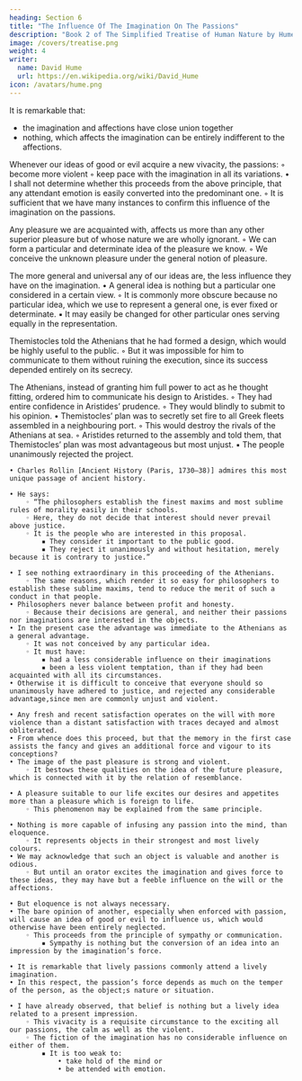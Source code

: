 ```yaml
---
heading: Section 6
title: "The Influence Of The Imagination On The Passions"
description: "Book 2 of The Simplified Treatise of Human Nature by Hume"
image: /covers/treatise.png
weight: 4
writer:
  name: David Hume
  url: https://en.wikipedia.org/wiki/David_Hume
icon: /avatars/hume.png
---
```




It is remarkable that:
- the imagination and affections have close union together
- nothing, which affects the imagination can be entirely indifferent to the affections.

Whenever our ideas of good or evil acquire a new vivacity, the passions:
        ◦ become more violent
        ◦ keep pace with the imagination in all its variations.
    • I shall not determine whether this proceeds from the above principle, that any attendant emotion is easily converted into the predominant one.
        ◦ It is sufficient that we have many instances to confirm this influence of the imagination on the passions.

Any pleasure we are acquainted with, affects us more than any other superior pleasure but of whose nature we are wholly ignorant.
        ◦ We can form a particular and determinate idea of the pleasure we know.
        ◦ We conceive the unknown pleasure under the general notion of pleasure.

The more general and universal any of our ideas are, the less influence they have on the imagination.
    • A general idea is nothing but a particular one considered in a certain view.
        ◦ It is commonly more obscure because no particular idea, which we use to represent a general one, is ever fixed or determinate.
            ▪ It may easily be changed for other particular ones serving equally in the representation.
 

Themistocles told the Athenians that he had formed a design, which would be highly useful to the public.
        ◦ But it was impossible for him to communicate to them without ruining the execution, since its success depended entirely on its secrecy.

The Athenians, instead of granting him full power to act as he thought fitting, ordered him to communicate his design to Aristides.
        ◦ They had entire confidence in Aristides’ prudence.
        ◦ They would blindly to submit to his opinion.
    • Themistocles’ plan was to secretly set fire to all Greek fleets assembled in a neighbouring port.
        ◦ This would destroy the rivals of the Athenians at sea.
        ◦ Aristides returned to the assembly and told them, that Themistocles’ plan was most advantageous but most unjust.
            ▪ The people unanimously rejected the project.
 
    • Charles Rollin [Ancient History (Paris, 1730–38)] admires this most unique passage of ancient history.
 
    • He says:
        ◦ “The philosophers establish the finest maxims and most sublime rules of morality easily in their schools.
        ◦ Here, they do not decide that interest should never prevail above justice.
        ◦ It is the people who are interested in this proposal.
            ▪ They consider it important to the public good.
            ▪ They reject it unanimously and without hesitation, merely because it is contrary to justice.”

    • I see nothing extraordinary in this proceeding of the Athenians.
        ◦ The same reasons, which render it so easy for philosophers to establish these sublime maxims, tend to reduce the merit of such a conduct in that people.
    • Philosophers never balance between profit and honesty.
        ◦ Because their decisions are general, and neither their passions nor imaginations are interested in the objects.
    • In the present case the advantage was immediate to the Athenians as a general advantage.
        ◦ It was not conceived by any particular idea.
        ◦ It must have:
            ▪ had a less considerable influence on their imaginations
            ▪ been a less violent temptation, than if they had been acquainted with all its circumstances.
    • Otherwise it is difficult to conceive that everyone should so unanimously have adhered to justice, and rejected any considerable advantage,since men are commonly unjust and violent.

    • Any fresh and recent satisfaction operates on the will with more violence than a distant satisfaction with traces decayed and almost obliterated.
    • From whence does this proceed, but that the memory in the first case assists the fancy and gives an additional force and vigour to its conceptions?
    • The image of the past pleasure is strong and violent.
        ◦ It bestows these qualities on the idea of the future pleasure, which is connected with it by the relation of resemblance.

    • A pleasure suitable to our life excites our desires and appetites more than a pleasure which is foreign to life.
        ◦ This phenomenon may be explained from the same principle.

    • Nothing is more capable of infusing any passion into the mind, than eloquence.
        ◦ It represents objects in their strongest and most lively colours.
    • We may acknowledge that such an object is valuable and another is odious.
        ◦ But until an orator excites the imagination and gives force to these ideas, they may have but a feeble influence on the will or the affections.

    • But eloquence is not always necessary.
    • The bare opinion of another, especially when enforced with passion, will cause an idea of good or evil to influence us, which would otherwise have been entirely neglected.
        ◦ This proceeds from the principle of sympathy or communication.
            ▪ Sympathy is nothing but the conversion of an idea into an impression by the imagination’s force.

    • It is remarkable that lively passions commonly attend a lively imagination.
    • In this respect, the passion’s force depends as much on the temper of the person, as the object;s nature or situation.

    • I have already observed, that belief is nothing but a lively idea related to a present impression.
        ◦ This vivacity is a requisite circumstance to the exciting all our passions, the calm as well as the violent.
        ◦ The fiction of the imagination has no considerable influence on either of them.
            ▪ It is too weak to:
                • take hold of the mind or
                • be attended with emotion.


